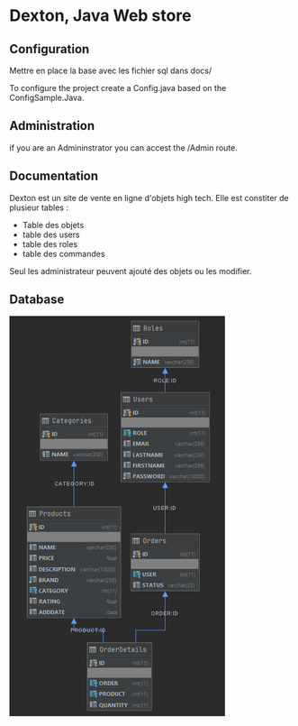# Dexton, Java Web store

## Configuration

Mettre en place la base avec les fichier sql dans docs/

To configure the project create a Config.java based on the ConfigSample.Java.

## Administration

if you are an Admininstrator you can accest the /Admin route.

## Documentation

Dexton est un site de vente en ligne d'objets high tech.
Elle est constiter de plusieur tables :

- Table des objets
- table des users
- table des roles
- table des commandes

Seul les administrateur peuvent ajouté des objets ou les modifier.

## Database

![Database Diagram](docs/Dexton.png "Database Diagram")